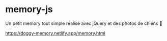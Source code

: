 # memory-js

Un petit memory tout simple réalisé avec jQuery et des photos de chiens 🐶  

https://doggy-memory.netlify.app/memory.html
